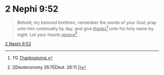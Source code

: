 # 2 Nephi 9:52

> Behold, my beloved brethren, remember the words of your God; pray unto him continually by day, and give <u>thanks</u>[^a] unto his holy name by night. Let your hearts <u>rejoice</u>[^b] .

[2 Nephi 9:52](https://www.churchofjesuschrist.org/study/scriptures/bofm/2-ne/9?lang=eng&id=p52#p52)


[^a]: TG [Thanksgiving.](https://www.churchofjesuschrist.org/study/scriptures/tg/thanksgiving?lang=eng)
[^b]: [[Deuteronomy 26.11|Deut. 26:11.]]
